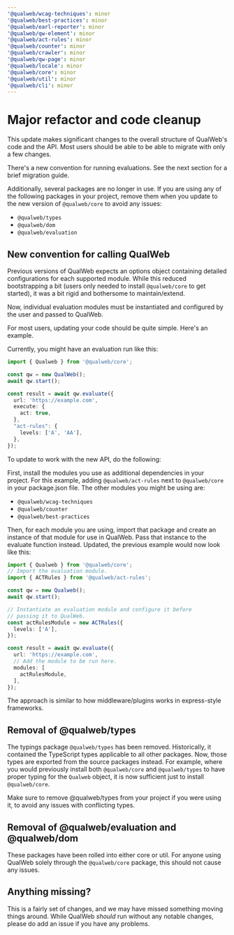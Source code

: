 ```yaml
---
'@qualweb/wcag-techniques': minor
'@qualweb/best-practices': minor
'@qualweb/earl-reporter': minor
'@qualweb/qw-element': minor
'@qualweb/act-rules': minor
'@qualweb/counter': minor
'@qualweb/crawler': minor
'@qualweb/qw-page': minor
'@qualweb/locale': minor
'@qualweb/core': minor
'@qualweb/util': minor
'@qualweb/cli': minor
---
```


# Major refactor and code cleanup

This update makes significant changes to the overall structure of QualWeb's
code and the API. Most users should be able to be able to migrate with only a
few changes.

There's a new convention for running evaluations. See the next section for a
brief migration guide.

Additionally, several packages are no longer in use. If you are using any of
the following packages in your project, remove them when you update to the new
version of `@qualweb/core` to avoid any issues:

- `@qualweb/types`
- `@qualweb/dom`
- `@qualweb/evaluation`

## New convention for calling QualWeb

Previous versions of QualWeb expects an options object containing detailed
configurations for each supported module. While this reduced bootstrapping a bit
(users only needed to install `@qualweb/core` to get started), it was a bit
rigid and bothersome to maintain/extend.

Now, individual evaluation modules must be instantiated and configured by the
user and passed to QualWeb.

For most users, updating your code should be quite simple. Here's an example.

Currently, you might have an evaluation run like this:

```typescript
import { Qualweb } from '@qualweb/core';

const qw = new QualWeb();
await qw.start();

const result = await qw.evaluate({
  url: 'https://example.com',
  execute: {
    act: true,
  },
  "act-rules": {
    levels: ['A', 'AA'],
  },
});
```

To update to work with the new API, do the following:

First, install the modules you use as additional dependencies in your project.
For this example, adding `@qualweb/act-rules` next to `@qualweb/core` in your
package.json file. The other modules you might be using are:

- `@qualweb/wcag-techniques`
- `@qualweb/counter`
- `@qualweb/best-practices`

Then, for each module you are using, import that package and create an instance
of that module for use in QualWeb. Pass that instance to the evaluate function
instead. Updated, the previous example would now look like this:

```typescript
import { Qualweb } from '@qualweb/core';
// Import the evaluation module.
import { ACTRules } from '@qualweb/act-rules';

const qw = new Qualweb();
await qw.start();

// Instantiate an evaluation module and configure it before
// passing it to QualWeb.
const actRulesModule = new ACTRules({
  levels: ['A'],
});

const result = await qw.evaluate({
  url: 'https://example.com',
  // Add the module to be run here.
  modules: [
    actRulesModule,
  ],
});
```

The approach is similar to how middleware/plugins works in express-style
frameworks.

## Removal of @qualweb/types

The typings package `@qualweb/types` has been removed. Historically, it contained
the TypeScript types applicable to all other packages. Now, those types are
exported from the source packages instead. For example, where you would
previously install both `@qualweb/core` and `@qualweb/types` to have proper
typing for the `Qualweb` object, it is now sufficient just to install
`@qualweb/core`.

Make sure to remove @qualweb/types from your project if you were using it, to
avoid any issues with conflicting types.

## Removal of @qualweb/evaluation and @qualweb/dom

These packages have been rolled into either core or util. For anyone using
QualWeb solely through the `@qualweb/core` package, this should not cause any
issues.

## Anything missing?

This is a fairly set of changes, and we may have missed something moving things
around. While QualWeb *should* run without any notable changes, please do add
an issue if you have any problems.
